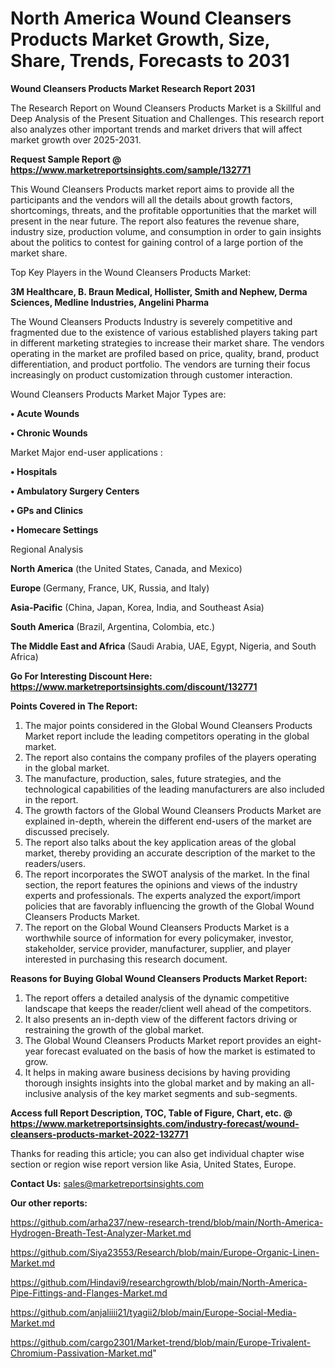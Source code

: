 # North America Wound Cleansers Products Market Growth, Size, Share, Trends, Forecasts to 2031

<strong>Wound Cleansers Products Market Research Report 2031</strong>

The Research Report on Wound Cleansers Products Market is a Skillful and Deep Analysis of the Present Situation and Challenges. This research report also analyzes other important trends and market drivers that will affect market growth over 2025-2031.

<strong>Request Sample Report @ <a href=https://www.marketreportsinsights.com/sample/132771>https://www.marketreportsinsights.com/sample/132771</a></strong>

This Wound Cleansers Products market report aims to provide all the participants and the vendors will all the details about growth factors, shortcomings, threats, and the profitable opportunities that the market will present in the near future. The report also features the revenue share, industry size, production volume, and consumption in order to gain insights about the politics to contest for gaining control of a large portion of the market share.

Top Key Players in the Wound Cleansers Products Market:

<strong>3M Healthcare, B. Braun Medical, Hollister, Smith and Nephew, Derma Sciences, Medline Industries, Angelini Pharma</strong>

The Wound Cleansers Products Industry is severely competitive and fragmented due to the existence of various established players taking part in different marketing strategies to increase their market share. The vendors operating in the market are profiled based on price, quality, brand, product differentiation, and product portfolio. The vendors are turning their focus increasingly on product customization through customer interaction.

Wound Cleansers Products Market Major Types are:

<strong>• Acute Wounds

• Chronic Wounds</strong>

Market Major end-user applications :

<strong>• Hospitals

• Ambulatory Surgery Centers

• GPs and Clinics

• Homecare Settings</strong>

Regional Analysis

</u><strong><b>North America</b></strong> (the United States, Canada, and Mexico)

<strong><b>Europe </b></strong>(Germany, France, UK, Russia, and Italy)

<strong><b>Asia-Pacific</b></strong> (China, Japan, Korea, India, and Southeast Asia)

<strong><b>South America</b></strong> (Brazil, Argentina, Colombia, etc.)

<strong><b>The Middle East and Africa</b></strong> (Saudi Arabia, UAE, Egypt, Nigeria, and South Africa)

<strong>Go For Interesting Discount Here: <a href=https://www.marketreportsinsights.com/discount/132771>https://www.marketreportsinsights.com/discount/132771</a></strong>

<strong>Points Covered in The Report:</strong>
<ol>
  <li>The major points considered in the Global Wound Cleansers Products Market report include the leading competitors operating in the global market.</li>
  <li>The report also contains the company profiles of the players operating in the global market.</li>
  <li>The manufacture, production, sales, future strategies, and the technological capabilities of the leading manufacturers are also included in the report.</li>
  <li>The growth factors of the Global Wound Cleansers Products Market are explained in-depth, wherein the different end-users of the market are discussed precisely.</li>
  <li>The report also talks about the key application areas of the global market, thereby providing an accurate description of the market to the readers/users.</li>
  <li>The report incorporates the SWOT analysis of the market. In the final section, the report features the opinions and views of the industry experts and professionals. The experts analyzed the export/import policies that are favorably influencing the growth of the Global Wound Cleansers Products Market.</li>
  <li>The report on the Global Wound Cleansers Products Market is a worthwhile source of information for every policymaker, investor, stakeholder, service provider, manufacturer, supplier, and player interested in purchasing this research document.</li>
</ol>
<strong>Reasons for Buying Global Wound Cleansers Products Market Report:</strong>

<ol>
  <li>The report offers a detailed analysis of the dynamic competitive landscape that keeps the reader/client well ahead of the competitors.</li>
  <li>It also presents an in-depth view of the different factors driving or restraining the growth of the global market.</li>
  <li>The Global Wound Cleansers Products Market report provides an eight-year forecast evaluated on the basis of how the market is estimated to grow.</li>
  <li>It helps in making aware business decisions by having providing thorough insights insights into the global market and by making an all-inclusive analysis of the key market segments and sub-segments.</li>
</ol>
<strong>Access full Report Description, TOC, Table of Figure, Chart, etc. @ <a href=https://www.marketreportsinsights.com/industry-forecast/wound-cleansers-products-market-2022-132771>https://www.marketreportsinsights.com/industry-forecast/wound-cleansers-products-market-2022-132771</a></strong>


Thanks for reading this article; you can also get individual chapter wise section or region wise report version like Asia, United States, Europe.

<strong>Contact Us:</strong>
sales@marketreportsinsights.com

<strong>Our other reports:</strong>

<a href=https://github.com/arha237/new-research-trend/blob/main/North-America-Hydrogen-Breath-Test-Analyzer-Market.md>https://github.com/arha237/new-research-trend/blob/main/North-America-Hydrogen-Breath-Test-Analyzer-Market.md</a>

<a href=https://github.com/Siya23553/Research/blob/main/Europe-Organic-Linen-Market.md>https://github.com/Siya23553/Research/blob/main/Europe-Organic-Linen-Market.md</a>

<a href=https://github.com/Hindavi9/researchgrowth/blob/main/North-America-Pipe-Fittings-and-Flanges-Market.md>https://github.com/Hindavi9/researchgrowth/blob/main/North-America-Pipe-Fittings-and-Flanges-Market.md</a>

<a href=https://github.com/anjaliiii21/tyagii2/blob/main/Europe-Social-Media-Market.md>https://github.com/anjaliiii21/tyagii2/blob/main/Europe-Social-Media-Market.md</a>

<a href=https://github.com/cargo2301/Market-trend/blob/main/Europe-Trivalent-Chromium-Passivation-Market.md>https://github.com/cargo2301/Market-trend/blob/main/Europe-Trivalent-Chromium-Passivation-Market.md</a>"
